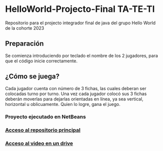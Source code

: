 # HelloWorld-Projecto-Final TA-TE-TI
Repositorio para el projecto integrador final de java del grupo Hello World de la cohorte 2023
## Preparación
Se comienza introduciendo por teclado el nombre de los 2 jugadores, para que el código inicie correctamente.
## ¿Cómo se juega?
Cada jugador cuenta con número de 3 fichas, las cuales deberan ser colocadas turno por turno. Una vez cada jugador colocó sus 3 fichas deberán moverlas para dejarlas orientadas en línea, ya sea vertical, horizontal u oblicuamente. Quien lo logre, gana el juego.
### Proyecto ejecutado en NetBeans

### [Acceso al repositorio principal](https://github.com/CodeStrong2023/HelloWorld)

### [Acceso al video en un drive](https://drive.google.com/file/d/1-Cz6DOiJFGLjcDTrr-n8d0qzLJOrBq7K/view)
